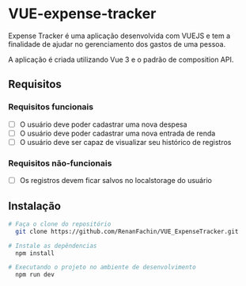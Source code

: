 # VUE-expense-tracker

Expense Tracker é uma aplicação desenvolvida com VUEJS e tem a finalidade de ajudar no gerenciamento dos gastos de uma pessoa.

A aplicação é criada utilizando Vue 3 e o padrão de composition API.

## Requisitos

### Requisitos funcionais
- [ ] O usuário deve poder cadastrar uma nova despesa
- [ ] O usuário deve poder cadastrar uma nova entrada de renda
- [ ] O usuário deve ser capaz de visualizar seu histórico de registros  

### Requisitos não-funcionais
- [ ]  Os registros devem ficar salvos no localstorage do usuário

## Instalação

```bash
# Faça o clone do repositório
  git clone https://github.com/RenanFachin/VUE_ExpenseTracker.git

# Instale as depêndencias
  npm install

# Executando o projeto no ambiente de desenvolvimento
  npm run dev